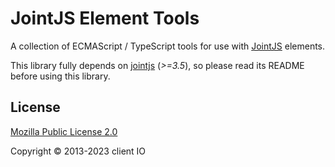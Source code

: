 # JointJS Element Tools

A collection of ECMAScript / TypeScript tools for use with [JointJS](https://www.jointjs.com/) elements.

This library fully depends on [jointjs](https://github.com/clientio/joint) (*>=3.5*), so please read its README before using this library.

## License

[Mozilla Public License 2.0](https://www.mozilla.org/en-US/MPL/2.0/)

Copyright © 2013-2023 client IO
